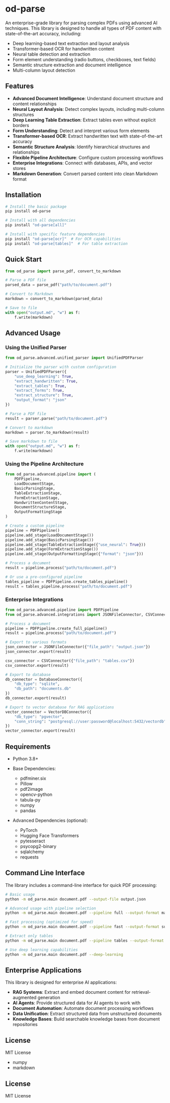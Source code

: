 # od-parse

An enterprise-grade library for parsing complex PDFs using advanced AI techniques. This library is designed to handle all types of PDF content with state-of-the-art accuracy, including:

- Deep learning-based text extraction and layout analysis
- Transformer-based OCR for handwritten content
- Neural table detection and extraction
- Form element understanding (radio buttons, checkboxes, text fields)
- Semantic structure extraction and document intelligence
- Multi-column layout detection

## Features

- **Advanced Document Intelligence**: Understand document structure and content relationships
- **Neural Layout Analysis**: Detect complex layouts, including multi-column structures
- **Deep Learning Table Extraction**: Extract tables even without explicit borders
- **Form Understanding**: Detect and interpret various form elements
- **Transformer-based OCR**: Extract handwritten text with state-of-the-art accuracy
- **Semantic Structure Analysis**: Identify hierarchical structures and relationships
- **Flexible Pipeline Architecture**: Configure custom processing workflows
- **Enterprise Integrations**: Connect with databases, APIs, and vector stores
- **Markdown Generation**: Convert parsed content into clean Markdown format

## Installation

```bash
# Install the basic package
pip install od-parse

# Install with all dependencies
pip install "od-parse[all]"

# Install with specific feature dependencies
pip install "od-parse[ocr]"  # For OCR capabilities
pip install "od-parse[tables]"  # For table extraction
```

## Quick Start

```python
from od_parse import parse_pdf, convert_to_markdown

# Parse a PDF file
parsed_data = parse_pdf("path/to/document.pdf")

# Convert to Markdown
markdown = convert_to_markdown(parsed_data)

# Save to file
with open("output.md", "w") as f:
    f.write(markdown)
```

## Advanced Usage

### Using the Unified Parser

```python
from od_parse.advanced.unified_parser import UnifiedPDFParser

# Initialize the parser with custom configuration
parser = UnifiedPDFParser({
    "use_deep_learning": True,
    "extract_handwritten": True,
    "extract_tables": True,
    "extract_forms": True,
    "extract_structure": True,
    "output_format": "json"
})

# Parse a PDF file
result = parser.parse("path/to/document.pdf")

# Convert to markdown
markdown = parser.to_markdown(result)

# Save markdown to file
with open("output.md", "w") as f:
    f.write(markdown)
```

### Using the Pipeline Architecture

```python
from od_parse.advanced.pipeline import (
    PDFPipeline,
    LoadDocumentStage,
    BasicParsingStage,
    TableExtractionStage,
    FormExtractionStage,
    HandwrittenContentStage,
    DocumentStructureStage,
    OutputFormattingStage
)

# Create a custom pipeline
pipeline = PDFPipeline()
pipeline.add_stage(LoadDocumentStage())
pipeline.add_stage(BasicParsingStage())
pipeline.add_stage(TableExtractionStage({"use_neural": True}))
pipeline.add_stage(FormExtractionStage())
pipeline.add_stage(OutputFormattingStage({"format": "json"}))

# Process a document
result = pipeline.process("path/to/document.pdf")

# Or use a pre-configured pipeline
tables_pipeline = PDFPipeline.create_tables_pipeline()
result = tables_pipeline.process("path/to/document.pdf")
```

### Enterprise Integrations

```python
from od_parse.advanced.pipeline import PDFPipeline
from od_parse.advanced.integrations import JSONFileConnector, CSVConnector, DatabaseConnector, VectorDBConnector

# Process a document
pipeline = PDFPipeline.create_full_pipeline()
result = pipeline.process("path/to/document.pdf")

# Export to various formats
json_connector = JSONFileConnector({"file_path": "output.json"})
json_connector.export(result)

csv_connector = CSVConnector({"file_path": "tables.csv"})
csv_connector.export(result)

# Export to database
db_connector = DatabaseConnector({
    "db_type": "sqlite",
    "db_path": "documents.db"
})
db_connector.export(result)

# Export to vector database for RAG applications
vector_connector = VectorDBConnector({
    "db_type": "pgvector",
    "conn_string": "postgresql://user:password@localhost:5432/vectordb"
})
vector_connector.export(result)
```

## Requirements

- Python 3.8+
- Base Dependencies:
  - pdfminer.six
  - Pillow
  - pdf2image
  - opencv-python
  - tabula-py
  - numpy
  - pandas

- Advanced Dependencies (optional):
  - PyTorch
  - Hugging Face Transformers
  - pytesseract
  - psycopg2-binary
  - sqlalchemy
  - requests

## Command Line Interface

The library includes a command-line interface for quick PDF processing:

```bash
# Basic usage
python -m od_parse.main document.pdf --output-file output.json

# Advanced usage with pipeline selection
python -m od_parse.main document.pdf --pipeline full --output-format markdown --output-file output.md

# Fast processing (optimized for speed)
python -m od_parse.main document.pdf --pipeline fast --output-format summary

# Extract only tables
python -m od_parse.main document.pdf --pipeline tables --output-format json

# Use deep learning capabilities
python -m od_parse.main document.pdf --deep-learning
```

## Enterprise Applications

This library is designed for enterprise AI applications:

- **RAG Systems**: Extract and embed document content for retrieval-augmented generation
- **AI Agents**: Provide structured data for AI agents to work with
- **Document Automation**: Automate document processing workflows
- **Data Unification**: Extract structured data from unstructured documents
- **Knowledge Bases**: Build searchable knowledge bases from document repositories

## License

MIT License
  - numpy
  - markdown

## License

MIT License
